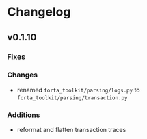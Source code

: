 # Changelog

## v0.1.10

### Fixes

### Changes

- renamed `forta_toolkit/parsing/logs.py` to `forta_toolkit/parsing/transaction.py`

### Additions

- reformat and flatten transaction traces
